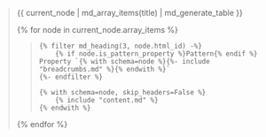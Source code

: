<blockquote>

{{ current_node | md_array_items(title) | md_generate_table }}

{% for node in current_node.array_items %}
<blockquote>

    {% filter md_heading(3, node.html_id) -%}
        {% if node.is_pattern_property %}Pattern{% endif %} Property `{% with schema=node %}{%- include "breadcrumbs.md" %}{% endwith %}`
    {%- endfilter %}

    {% with schema=node, skip_headers=False %}
        {% include "content.md" %}
    {% endwith %}

</blockquote>
{% endfor %}

</blockquote>
